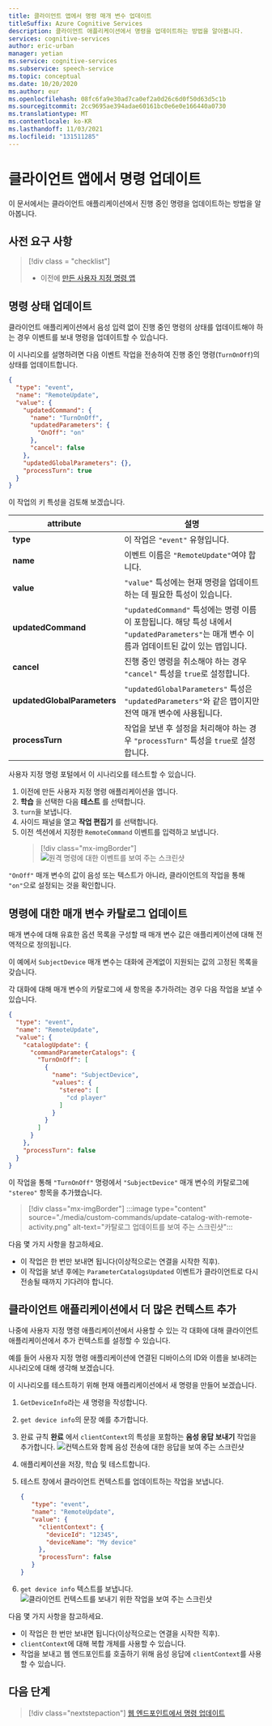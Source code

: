```yaml
---
title: 클라이언트 앱에서 명령 매개 변수 업데이트
titleSuffix: Azure Cognitive Services
description: 클라이언트 애플리케이션에서 명령을 업데이트하는 방법을 알아봅니다.
services: cognitive-services
author: eric-urban
manager: yetian
ms.service: cognitive-services
ms.subservice: speech-service
ms.topic: conceptual
ms.date: 10/20/2020
ms.author: eur
ms.openlocfilehash: 08fc6fa9e30ad7ca0ef2a0d26c6d0f50d63d5c1b
ms.sourcegitcommit: 2cc9695ae394adae60161bc0e6e0e166440a0730
ms.translationtype: MT
ms.contentlocale: ko-KR
ms.lasthandoff: 11/03/2021
ms.locfileid: "131511285"
---
```

# <a name="update-a-command-from-a-client-app"></a>클라이언트 앱에서 명령 업데이트

이 문서에서는 클라이언트 애플리케이션에서 진행 중인 명령을 업데이트하는 방법을 알아봅니다.

## <a name="prerequisites"></a>사전 요구 사항
> [!div class = "checklist"]
> * 이전에 [만든 사용자 지정 명령 앱](quickstart-custom-commands-application.md)

## <a name="update-the-state-of-a-command"></a>명령 상태 업데이트

클라이언트 애플리케이션에서 음성 입력 없이 진행 중인 명령의 상태를 업데이트해야 하는 경우 이벤트를 보내 명령을 업데이트할 수 있습니다.

이 시나리오를 설명하려면 다음 이벤트 작업을 전송하여 진행 중인 명령(`TurnOnOff`)의 상태를 업데이트합니다. 

```json
{
  "type": "event",
  "name": "RemoteUpdate",
  "value": {
    "updatedCommand": {
      "name": "TurnOnOff",
      "updatedParameters": {
        "OnOff": "on"
      },
      "cancel": false
    },
    "updatedGlobalParameters": {},
    "processTurn": true
  }
}
```

이 작업의 키 특성을 검토해 보겠습니다.

| attribute | 설명 |
| ---------------- | --------------------------------------------------------------------------------------------------------------------------- |
| **type** | 이 작업은 `"event"` 유형입니다. |
| **name** | 이벤트 이름은 `"RemoteUpdate"`여야 합니다. |
| **value** | `"value"` 특성에는 현재 명령을 업데이트하는 데 필요한 특성이 있습니다. |
| **updatedCommand** | `"updatedCommand"` 특성에는 명령 이름이 포함됩니다. 해당 특성 내에서 `"updatedParameters"`는 매개 변수 이름과 업데이트된 값이 있는 맵입니다. |
| **cancel** | 진행 중인 명령을 취소해야 하는 경우 `"cancel"` 특성을 `true`로 설정합니다. |
| **updatedGlobalParameters** | `"updatedGlobalParameters"` 특성은 `"updatedParameters"`와 같은 맵이지만 전역 매개 변수에 사용됩니다. |
| **processTurn** | 작업을 보낸 후 설정을 처리해야 하는 경우 `"processTurn"` 특성을 `true`로 설정합니다. |

사용자 지정 명령 포털에서 이 시나리오를 테스트할 수 있습니다.

1. 이전에 만든 사용자 지정 명령 애플리케이션을 엽니다. 
1. **학습** 을 선택한 다음 **테스트** 를 선택합니다.
1. `turn`을 보냅니다.
1. 사이드 패널을 열고 **작업 편집기** 를 선택합니다.
1. 이전 섹션에서 지정한 `RemoteCommand` 이벤트를 입력하고 보냅니다.
    > [!div class="mx-imgBorder"]
    > ![원격 명령에 대한 이벤트를 보여 주는 스크린샷](media/custom-commands/send-remote-command-activity-no-mic.png)

`"OnOff"` 매개 변수의 값이 음성 또는 텍스트가 아니라, 클라이언트의 작업을 통해 `"on"`으로 설정되는 것을 확인합니다.

## <a name="update-the-catalog-of-the-parameter-for-a-command"></a>명령에 대한 매개 변수 카탈로그 업데이트

매개 변수에 대해 유효한 옵션 목록을 구성할 때 매개 변수 값은 애플리케이션에 대해 전역적으로 정의됩니다. 

이 예에서 `SubjectDevice` 매개 변수는 대화에 관계없이 지원되는 값의 고정된 목록을 갖습니다.

각 대화에 대해 매개 변수의 카탈로그에 새 항목을 추가하려는 경우 다음 작업을 보낼 수 있습니다.

```json
{
  "type": "event",
  "name": "RemoteUpdate",
  "value": {
    "catalogUpdate": {
      "commandParameterCatalogs": {
        "TurnOnOff": [
          {
            "name": "SubjectDevice",
            "values": {
              "stereo": [
                "cd player"
              ]
            }
          }
        ]
      }
    },
    "processTurn": false
  }
}
```
이 작업을 통해 `"TurnOnOff"` 명령에서 `"SubjectDevice"` 매개 변수의 카탈로그에 `"stereo"` 항목을 추가했습니다.

> [!div class="mx-imgBorder"]
> :::image type="content" source="./media/custom-commands/update-catalog-with-remote-activity.png" alt-text="카탈로그 업데이트를 보여 주는 스크린샷":::

다음 몇 가지 사항을 참고하세요.
- 이 작업은 한 번만 보내면 됩니다(이상적으로는 연결을 시작한 직후).
- 이 작업을 보낸 후에는 `ParameterCatalogsUpdated` 이벤트가 클라이언트로 다시 전송될 때까지 기다려야 합니다.

## <a name="add-more-context-from-the-client-application"></a>클라이언트 애플리케이션에서 더 많은 컨텍스트 추가

나중에 사용자 지정 명령 애플리케이션에서 사용할 수 있는 각 대화에 대해 클라이언트 애플리케이션에서 추가 컨텍스트를 설정할 수 있습니다. 

예를 들어 사용자 지정 명령 애플리케이션에 연결된 디바이스의 ID와 이름을 보내려는 시나리오에 대해 생각해 보겠습니다.

이 시나리오를 테스트하기 위해 현재 애플리케이션에서 새 명령을 만들어 보겠습니다.
1. `GetDeviceInfo`라는 새 명령을 작성합니다.
1. `get device info`의 문장 예를 추가합니다.
1. 완료 규칙 **완료** 에서 `clientContext`의 특성을 포함하는 **음성 응답 보내기** 작업을 추가합니다.
   ![컨텍스트와 함께 음성 전송에 대한 응답을 보여 주는 스크린샷](media/custom-commands/send-speech-response-context.png)
1. 애플리케이션을 저장, 학습 및 테스트합니다.
1. 테스트 창에서 클라이언트 컨텍스트를 업데이트하는 작업을 보냅니다.

    ```json
    {
       "type": "event",
       "name": "RemoteUpdate",
       "value": {
         "clientContext": {
           "deviceId": "12345",
           "deviceName": "My device"
         },
         "processTurn": false
       }
    }
    ```
1. `get device info` 텍스트를 보냅니다.
   ![클라이언트 컨텍스트를 보내기 위한 작업을 보여 주는 스크린샷](media/custom-commands/send-client-context-activity-no-mic.png)

다음 몇 가지 사항을 참고하세요.
- 이 작업은 한 번만 보내면 됩니다(이상적으로는 연결을 시작한 직후).
- `clientContext`에 대해 복합 개체를 사용할 수 있습니다.
- 작업을 보내고 웹 엔드포인트를 호출하기 위해 음성 응답에 `clientContext`를 사용할 수 있습니다.

## <a name="next-steps"></a>다음 단계

> [!div class="nextstepaction"]
> [웹 엔드포인트에서 명령 업데이트](./how-to-custom-commands-update-command-from-web-endpoint.md)
